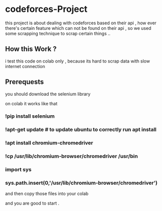 # codeforces-Project


this project is about dealing with codeforces based on their api , how ever there's certain feature which can not be found on their api , so we used some scrapping technique to scrap certain things .. 




## How this Work ? 


i test this code on colab only , because its hard to scrap data with slow internet connection 

## Prerequests 

you should download the selenium library 

on colab it works like that 


### !pip install selenium
### !apt-get update # to update ubuntu to correctly run apt install
### !apt install chromium-chromedriver
### !cp /usr/lib/chromium-browser/chromedriver /usr/bin

### import sys
### sys.path.insert(0,'/usr/lib/chromium-browser/chromedriver')

and then copy those files into your colab 

and you are good to start . 
